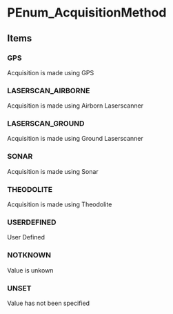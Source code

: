# PEnum_AcquisitionMethod

## Items

### GPS
Acquisition is made using GPS

### LASERSCAN_AIRBORNE
Acquisition is made using Airborn Laserscanner

### LASERSCAN_GROUND
Acquisition is made using Ground Laserscanner

### SONAR
Acquisition is made using Sonar

### THEODOLITE
Acquisition is made using Theodolite

### USERDEFINED
User Defined

### NOTKNOWN
Value is unkown

### UNSET
Value has not been specified
